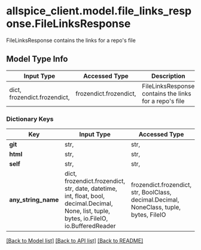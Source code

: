 # allspice_client.model.file_links_response.FileLinksResponse

FileLinksResponse contains the links for a repo's file

## Model Type Info
Input Type | Accessed Type | Description | Notes
------------ | ------------- | ------------- | -------------
dict, frozendict.frozendict,  | frozendict.frozendict,  | FileLinksResponse contains the links for a repo&#x27;s file | 

### Dictionary Keys
Key | Input Type | Accessed Type | Description | Notes
------------ | ------------- | ------------- | ------------- | -------------
**git** | str,  | str,  |  | [optional] 
**html** | str,  | str,  |  | [optional] 
**self** | str,  | str,  |  | [optional] 
**any_string_name** | dict, frozendict.frozendict, str, date, datetime, int, float, bool, decimal.Decimal, None, list, tuple, bytes, io.FileIO, io.BufferedReader | frozendict.frozendict, str, BoolClass, decimal.Decimal, NoneClass, tuple, bytes, FileIO | any string name can be used but the value must be the correct type | [optional]

[[Back to Model list]](../../README.md#documentation-for-models) [[Back to API list]](../../README.md#documentation-for-api-endpoints) [[Back to README]](../../README.md)


